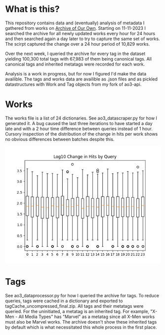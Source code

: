 # What is this?

This repository contains data and (eventually) analysis of metadata I gathered from works on [Archive of Our Own](archiveofourown.org). Starting on 11-11-2023 I searched the archive for all newly updated works every hour for 24 hours and then searched again a day later to try to capture the same set of works. The scirpt captured the change over a 24 hour period of 10,829 works.

Over the next week, I queried the archive for every tag in the dataset yielding 100,300 total tags with 67,983 of them being canonical tags. All canonical tags and inherited metatags were recorded for each work.

Analysis is a work in progress, but for now I figured I'd make the data availible. The tags and works data are availible as .json files and as pickled datastructures with Work and Tag objects from my fork of ao3-api.

# Works

The works file is a list of 24 dictionaries. See ao3_datascraper.py for how I generated it. A bug caused the last three iterations to have started a day late and with a 2 hour time difference between queries instead of 1 hour. Cursory inspection of the distribution of the change in hits per work shows no obvious differences between batches despite this.

![Log-scale box plot of change in hits shows no obvious difference between queries](loghits_boxplot.png)

# Tags

See ao3_dataprocessor.py for how I queried the archive for tags. To reduce queries, tags were cached in a dictionary and exported to tagCache_uncompressed_final.zip. All tags and their metatags were queried. For the uninitiated, a metatag is an inherited tag. For example, "X-Men - All Media Types" has "Marvel" as a metatag since all X-Men works must also be Marvel works. The archive doesn't show these inherited tags by default which is what necessitated this whole process in the first place.